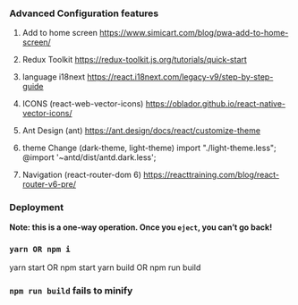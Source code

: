 ### Advanced Configuration features
1) Add to home screen
https://www.simicart.com/blog/pwa-add-to-home-screen/

2) Redux Toolkit
https://redux-toolkit.js.org/tutorials/quick-start

3) language i18next
https://react.i18next.com/legacy-v9/step-by-step-guide

4) ICONS (react-web-vector-icons)
https://oblador.github.io/react-native-vector-icons/

5) Ant Design (ant)
https://ant.design/docs/react/customize-theme

6) theme Change (dark-theme, light-theme)
import "./light-theme.less";
@import '~antd/dist/antd.dark.less';

7) Navigation (react-router-dom 6)
https://reacttraining.com/blog/react-router-v6-pre/

### Deployment
**Note: this is a one-way operation. Once you `eject`, you can’t go back!**
### `yarn OR npm i`
yarn start OR npm  start
yarn build OR npm run build

### `npm run build` fails to minify